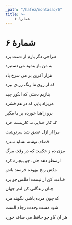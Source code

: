 ```yaml
---
_path: "/hafez/montasab/6"
title: >-
    شمارهٔ ۶
---
```

# شمارهٔ ۶

<div class="b" id="bn1"><div class="m1"><p>صراحی دگر بارم از دست برد</p></div>
<div class="m2"><p>به من باز بنمود می دستبرد</p></div></div>
<div class="b" id="bn2"><div class="m1"><p>هزار آفرین بر می سرخ باد</p></div>
<div class="m2"><p>که از روی ما رنگ زردی ببرد</p></div></div>
<div class="b" id="bn3"><div class="m1"><p>بنازیم دستی که انگور چید</p></div>
<div class="m2"><p>مریزاد پایی که در هم فشرد</p></div></div>
<div class="b" id="bn4"><div class="m1"><p>برو زاهدا خورده بر ما مگیر</p></div>
<div class="m2"><p>که کار خدایی نه کاریست خرد</p></div></div>
<div class="b" id="bn5"><div class="m1"><p>مرا از ازل عشق شد سرنوشت</p></div>
<div class="m2"><p>قضای نوشته نشاید سترد</p></div></div>
<div class="b" id="bn6"><div class="m1"><p>مزن دم ز حکمت که در وقت مرگ</p></div>
<div class="m2"><p>ارسطو دهد جان، چو بیچاره کرد</p></div></div>
<div class="b" id="bn7"><div class="m1"><p>مکش رنج بیهوده خرسند باش</p></div>
<div class="m2"><p>قناعت کن ار نیست اطلس چو برد</p></div></div>
<div class="b" id="bn8"><div class="m1"><p>چنان زندگانی کن اندر جهان</p></div>
<div class="m2"><p>که چون مرده باشی نگویند مرد</p></div></div>
<div class="b" id="bn9"><div class="m1"><p>شود مست وحدت زجام الست</p></div>
<div class="m2"><p>هر آن کاو چو حافظ می صاف خورد</p></div></div>
